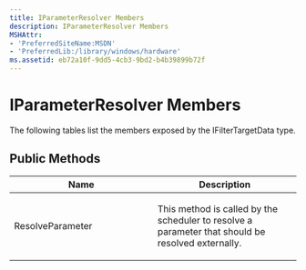 ```yaml
---
title: IParameterResolver Members
description: IParameterResolver Members
MSHAttr:
- 'PreferredSiteName:MSDN'
- 'PreferredLib:/library/windows/hardware'
ms.assetid: eb72a10f-9dd5-4cb3-9bd2-b4b39899b72f
---
```


# IParameterResolver Members


The following tables list the members exposed by the IFilterTargetData type.

## <span id="Public_Methods"></span><span id="public_methods"></span><span id="PUBLIC_METHODS"></span>Public Methods


<table>
<colgroup>
<col width="50%" />
<col width="50%" />
</colgroup>
<thead>
<tr class="header">
<th>Name</th>
<th>Description</th>
</tr>
</thead>
<tbody>
<tr class="odd">
<td><p>ResolveParameter</p></td>
<td><p>This method is called by the scheduler to resolve a parameter that should be resolved externally.</p></td>
</tr>
</tbody>
</table>

 

 

 






